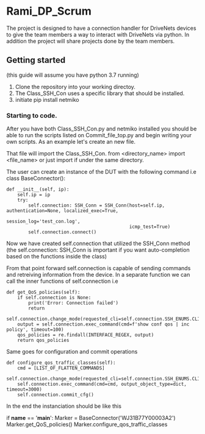 # Rami_DP_Scrum
The project is designed to have a connection handler for DriveNets devices to give the team members a way to interact with DriveNets via python.
In addition the project will share projects done by the team members.

## Getting started 
(this guide will assume you have python 3.7 running)
1. Clone the repository into your working directoy.
2. The Class_SSH_Con uses a specific library that should be installed.
3. initiate pip install netmiko

### Starting to code.

After you have both Class_SSH_Con.py and netmiko installed you should be able to run the scripts listed on Commit_file_top.py and begin writing your own scripts.
As an example let's create an new file.

That file will import the Class_SSH_Con.
from <directory_name> import <file_name>
or just import <filename> if under the same directory.

The user can create an instance of the DUT with the following command
i.e 
class BaseConnector():

    def __init__(self, ip):
        self.ip = ip
        try:
            self.connection: SSH_Conn = SSH_Conn(host=self.ip, authentication=None, localized_exec=True,
                                                 session_log='test_con.log',
                                                 icmp_test=True)
            self.connection.connect()

Now we have created self.connection that utilized the SSH_Conn method (the self.connection: SSH_Conn is important if you want auto-completion based on the functions inside the class)

From that point forward self.connection is capable of sending commands and retreiving information from the device.
In a separate function we can call the inner functions of self.connection i.e 

    def get_QoS_policies(self):
        if self.connection is None: 
            print('Error: Connection failed')
            return
        self.connection.change_mode(requested_cli=self.connection.SSH_ENUMS.CLI_MODE.DNOS_SHOW)
        output = self.connection.exec_command(cmd=f'show conf qos | inc policy', timeout=100)
        qos_policies = re.findall(INTERFACE_REGEX, output)
        return qos_policies 

        
Same goes for configuration and commit operations 

    def configure_qos_traffic_classes(self):
        cmd = [LIST_OF_FLATTEN_COMMANDS]
        self.connection.change_mode(requested_cli=self.connection.SSH_ENUMS.CLI_MODE.DNOS_CFG)
        self.connection.exec_command(cmd=cmd, output_object_type=dict, timeout=3000)
        self.connection.commit_cfg()




In the end the instanciation should be like this 

if __name__ == '__main__':
    Marker = BaseConnector('WJ31B77Y00003A2')
    Marker.get_QoS_policies()
    Marker.configure_qos_traffic_classes
    

